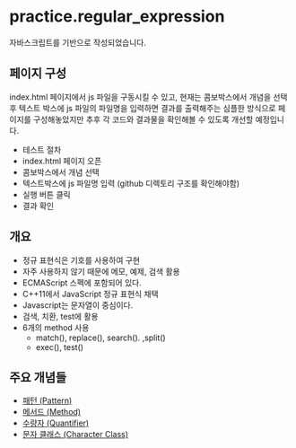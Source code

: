 # practice.regular_expression

자바스크립트를 기반으로 작성되었습니다.

## 페이지 구성

index.html 페이지에서 js 파일을 구동시킬 수 있고, 현재는 콤보박스에서 개념을 선택 후 텍스트 박스에 js 파일의 파일명을 입력하면 결과를 출력해주는 심플한 방식으로 페이지를 구성해놓았지만 추후 각 코드와 결과물을 확인해볼 수 있도록 개선할 예정입니다.

* 테스트 절차
 * index.html 페이지 오픈
 * 콤보박스에서 개념 선택
 * 텍스트박스에 js 파일명 입력 (github 디렉토리 구조를 확인해야함)
 * 실행 버튼 클릭
 * 결과 확인

## 개요

* 정규 표현식은 기호를 사용하여 구현
* 자주 사용하지 않기 때문에 메모, 예제, 검색 활용
* ECMAScript 스펙에 포함되어 있다.
* C++11에서 JavaScript 정규 표현식 채택
* Javascript는 문자열이 중심이다.
* 검색, 치환, test에 활용
* 6개의 method 사용
  * match(), replace(), search(). ,split()
  * exec(), test()

## 주요 개념들

* [패턴 (Pattern)]
* [메서드 (Method)]
* [수량자 (Quantifier)]
* [문자 클래스 (Character Class)]

[패턴 (Pattern)]: https://github.com/YonghoChoi/practice.regular_expression/blob/master/pattern/PATTERN.md
[메서드 (Method)]: https://github.com/YonghoChoi/practice.regular_expression/blob/master/method/METHOD.md
[수량자 (Quantifier)]: https://github.com/YonghoChoi/practice.regular_expression/blob/master/quantifier/QUANTIFIER.md
[문자 클래스 (Character Class)]: https://github.com/YonghoChoi/practice.regular_expression/blob/master/character_class/CHARACTERCLASS.md
